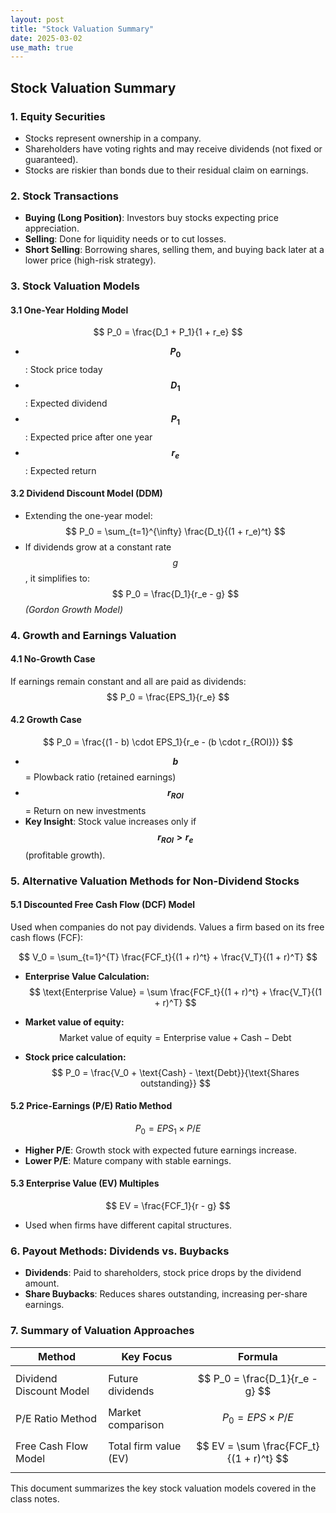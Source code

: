 ```yaml
---
layout: post
title: "Stock Valuation Summary"
date: 2025-03-02
use_math: true
---
```

## Stock Valuation Summary
### 1. Equity Securities
- Stocks represent ownership in a company.
- Shareholders have voting rights and may receive dividends (not fixed or guaranteed).
- Stocks are riskier than bonds due to their residual claim on earnings.

### 2. Stock Transactions
- **Buying (Long Position)**: Investors buy stocks expecting price appreciation.
- **Selling**: Done for liquidity needs or to cut losses.
- **Short Selling**: Borrowing shares, selling them, and buying back later at a lower price (high-risk strategy).

### 3. Stock Valuation Models

#### 3.1 One-Year Holding Model
$$
P_0 = \frac{D_1 + P_1}{1 + r_e}
$$
- **$$P_0$$**: Stock price today  
- **$$D_1$$**: Expected dividend  
- **$$P_1$$**: Expected price after one year  
- **$$r_e$$**: Expected return  

#### 3.2 Dividend Discount Model (DDM)
- Extending the one-year model:
$$
P_0 = \sum_{t=1}^{\infty} \frac{D_t}{(1 + r_e)^t}
$$
- If dividends grow at a constant rate $$g$$, it simplifies to:
$$
P_0 = \frac{D_1}{r_e - g}
$$
*(Gordon Growth Model)*

### 4. Growth and Earnings Valuation

#### 4.1 No-Growth Case
If earnings remain constant and all are paid as dividends:
$$
P_0 = \frac{EPS_1}{r_e}
$$

#### 4.2 Growth Case
$$
P_0 = \frac{(1 - b) \cdot EPS_1}{r_e - (b \cdot r_{ROI})}
$$
- **$$ b $$** = Plowback ratio (retained earnings)  
- **$$ r_{ROI} $$** = Return on new investments  
- **Key Insight**: Stock value increases only if **$$ r_{ROI} > r_e $$** (profitable growth).  

### 5. Alternative Valuation Methods for Non-Dividend Stocks

#### 5.1 Discounted Free Cash Flow (DCF) Model
Used when companies do not pay dividends. Values a firm based on its free cash flows (FCF):

$$
V_0 = \sum_{t=1}^{T} \frac{FCF_t}{(1 + r)^t} + \frac{V_T}{(1 + r)^T}
$$

- **Enterprise Value Calculation:**
$$
\text{Enterprise Value} = \sum \frac{FCF_t}{(1 + r)^t} + \frac{V_T}{(1 + r)^T}
$$

- **Market value of equity:**
$$
\text{Market value of equity} = \text{Enterprise value} + \text{Cash} - \text{Debt}
$$

- **Stock price calculation:**
$$
P_0 = \frac{V_0 + \text{Cash} - \text{Debt}}{\text{Shares outstanding}}
$$

#### 5.2 Price-Earnings (P/E) Ratio Method
$$
P_0 = EPS_1 \times P/E
$$
- **Higher P/E**: Growth stock with expected future earnings increase.  
- **Lower P/E**: Mature company with stable earnings.  

#### 5.3 Enterprise Value (EV) Multiples
$$
EV = \frac{FCF_1}{r - g}
$$
- Used when firms have different capital structures.

### 6. Payout Methods: Dividends vs. Buybacks
- **Dividends**: Paid to shareholders, stock price drops by the dividend amount.
- **Share Buybacks**: Reduces shares outstanding, increasing per-share earnings.

### 7. Summary of Valuation Approaches

| **Method** | **Key Focus** | **Formula** |
|------------|--------------|------------|
| Dividend Discount Model | Future dividends | $$ P_0 = \frac{D_1}{r_e - g} $$ |
| P/E Ratio Method | Market comparison | $$ P_0 = EPS \times P/E $$ |
| Free Cash Flow Model | Total firm value (EV) | $$ EV = \sum \frac{FCF_t}{(1 + r)^t} $$ |

This document summarizes the key stock valuation models covered in the class notes.
